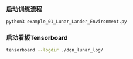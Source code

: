 ### 启动训练流程
```bash
python3 example_01_Lunar_Lander_Environment.py
```

### 启动看板Tensorboard
```bash
tensorboard --logdir ./dqn_lunar_log/ 
```